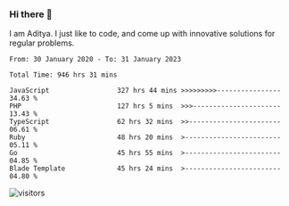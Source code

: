 ### Hi there 👋

I am Aditya. I just like to code, and come up with innovative solutions for regular problems.

<!--START_SECTION:waka-->

```text
From: 30 January 2020 - To: 31 January 2023

Total Time: 946 hrs 31 mins

JavaScript                 327 hrs 44 mins >>>>>>>>>----------------   34.63 %
PHP                        127 hrs 5 mins  >>>----------------------   13.43 %
TypeScript                 62 hrs 32 mins  >>-----------------------   06.61 %
Ruby                       48 hrs 20 mins  >------------------------   05.11 %
Go                         45 hrs 55 mins  >------------------------   04.85 %
Blade Template             45 hrs 24 mins  >------------------------   04.80 %
```

<!--END_SECTION:waka-->

![visitors](https://visitor-badge.glitch.me/badge?page_id=BrainBuzzer.visitor-badge&left_color=green&right_color=red)
